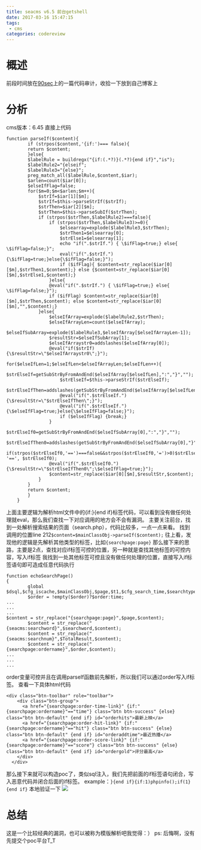 ```yaml
---
title: seacms v6.5 前台getshell
date: 2017-03-16 15:47:15
tags: 
 - cms
categories: codereview
---
```


# 概述
前段时间放在[90sec](https://forum.90sec.org/forum.php?mod=viewthread&tid=10291)上的一篇代码审计，收拾一下放到自己博客上
<!-- more -->
# 分析
cms版本：6.45
直接上代码
```
function parseIf($content){
		if (strpos($content,'{if:')=== false){
		return $content;
		}else{
		$labelRule = buildregx("{if:(.*?)}(.*?){end if}","is");
		$labelRule2="{elseif";
		$labelRule3="{else}";
		preg_match_all($labelRule,$content,$iar);
		$arlen=count($iar[0]);
		$elseIfFlag=false;
		for($m=0;$m<$arlen;$m++){
			$strIf=$iar[1][$m];
			$strIf=$this->parseStrIf($strIf);
			$strThen=$iar[2][$m];
			$strThen=$this->parseSubIf($strThen);
			if (strpos($strThen,$labelRule2)===false){
				if (strpos($strThen,$labelRule3)>=0){
					$elsearray=explode($labelRule3,$strThen);
					$strThen1=$elsearray[0];
					$strElse1=$elsearray[1];
                    echo "if(".$strIf.") { \$ifFlag=true;} else{ \$ifFlag=false;}";
                    eval("if(".$strIf."){\$ifFlag=true;}else{\$ifFlag=false;}");
					if ($ifFlag){ $content=str_replace($iar[0][$m],$strThen1,$content);} else {$content=str_replace($iar[0][$m],$strElse1,$content);}
				}else{
				@eval("if(".$strIf.") { \$ifFlag=true;} else{ \$ifFlag=false;}");
				if ($ifFlag) $content=str_replace($iar[0][$m],$strThen,$content); else $content=str_replace($iar[0][$m],"",$content);}
			}else{
				$elseIfArray=explode($labelRule2,$strThen);
				$elseIfArrayLen=count($elseIfArray);
				$elseIfSubArray=explode($labelRule3,$elseIfArray[$elseIfArrayLen-1]);
				$resultStr=$elseIfSubArray[1];
				$elseIfArraystr0=addslashes($elseIfArray[0]);
				@eval("if($strIf){\$resultStr=\"$elseIfArraystr0\";}");
				for($elseIfLen=1;$elseIfLen<$elseIfArrayLen;$elseIfLen++){
					$strElseIf=getSubStrByFromAndEnd($elseIfArray[$elseIfLen],":","}","");
					$strElseIf=$this->parseStrIf($strElseIf);
					$strElseIfThen=addslashes(getSubStrByFromAndEnd($elseIfArray[$elseIfLen],"}","","start"));
					@eval("if(".$strElseIf."){\$resultStr=\"$strElseIfThen\";}");
					@eval("if(".$strElseIf."){\$elseIfFlag=true;}else{\$elseIfFlag=false;}");
					if ($elseIfFlag) {break;}
				}
				$strElseIf0=getSubStrByFromAndEnd($elseIfSubArray[0],":","}","");
				$strElseIfThen0=addslashes(getSubStrByFromAndEnd($elseIfSubArray[0],"}","","start"));
				if(strpos($strElseIf0,'==')===false&&strpos($strElseIf0,'=')>0)$strElseIf0=str_replace('=', '==', $strElseIf0);
				@eval("if(".$strElseIf0."){\$resultStr=\"$strElseIfThen0\";\$elseIfFlag=true;}");
				$content=str_replace($iar[0][$m],$resultStr,$content);
			}
		}
		return $content;
		}
	}
```
上面主要逻辑为解析html文件中的{if:}{end if}标签代码，可以看到没有做任何处理就eval，那么我们查找一下对应调用的地方会不会有漏洞。
主要关注前台，找到一处解析搜索结果的页面（search.php），代码比较多，一点一点来看。
找到调用的位置line 212`$content=$mainClassObj->parseIf($content);`
往上看，发现他的逻辑是先解析其他类型的标签，比如`{searchpage:page}`
那么接下来的思路，主要是2点，查找对应if标签可控的位置，另一种就是查找其他标签的可控内容，写入if标签
我找到一处其他标签可控且没有做任何处理的位置，直接写入if标签语句即可造成任意代码执行
```
function echoSearchPage()
{
        global $dsql,$cfg_iscache,$mainClassObj,$page,$t1,$cfg_search_time,$searchtype,$searchword,$tid,$year,$letter,$area,$yuyan,$state,$ver,$order,$jq,$money,$cfg_basehost;
        $order = !empty($order)?$order:time;
...
...
...
$content = str_replace("{searchpage:page}",$page,$content);
        $content = str_replace("{seacms:searchword}",$searchword,$content);
        $content = str_replace("{seacms:searchnum}",$TotalResult,$content);
        $content = str_replace("{searchpage:ordername}",$order,$content);
...
...
...
```
order变量可控并且在调用parseIf函数前先解析，所以我们可以通过order写入if标签。
查看一下具体html代码
```
<div class="btn-toolbar" role="toolbar">
    <div class="btn-group">
      <a href="{searchpage:order-time-link}" {if:"{searchpage:ordername}"=="time"} class="btn btn-success" {else} class="btn btn-default" {end if} id="orderhits">最新上映</a>
      <a href="{searchpage:order-hit-link}" {if:"{searchpage:ordername}"=="hit"} class="btn btn-success" {else} class="btn btn-default" {end if} id="orderaddtime">最近热播</a>
      <a href="{searchpage:order-score-link}" {if:"{searchpage:ordername}"=="score"} class="btn btn-success" {else} class="btn btn-default" {end if} id="ordergold">评分最高</a>
    </div>
  </div>
```
那么接下来就可以构造poc了，类似sql注入，我们先把前面的if标签语句闭合，写入恶意代码并闭合后面的if标签。
example：`}{end if}{if:1)phpinfo();if(1}{end if}`
本地验证一下
![](http://blog.0kami.cn/img/seacms/1.png)

# 总结
这是一个比较经典的漏洞，也可以被称为模版解析吧我觉得：）
ps: 后悔啊，没有先提交个poc平台T_T


